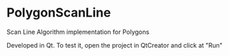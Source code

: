 # PolygonScanLine
Scan Line Algorithm implementation for Polygons

Developed in Qt.
To test it, open the project in QtCreator and click at "Run"
